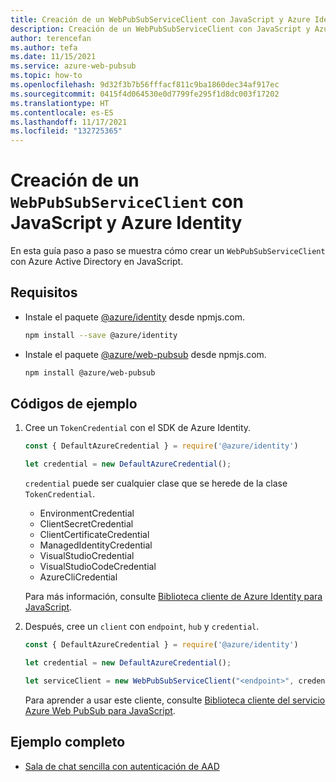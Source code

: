 ```yaml
---
title: Creación de un WebPubSubServiceClient con JavaScript y Azure Identity
description: Creación de un WebPubSubServiceClient con JavaScript y Azure Identity
author: terencefan
ms.author: tefa
ms.date: 11/15/2021
ms.service: azure-web-pubsub
ms.topic: how-to
ms.openlocfilehash: 9d32f3b7b56fffacf811c9ba1860dec34af917ec
ms.sourcegitcommit: 0415f4d064530e0d7799fe295f1d8dc003f17202
ms.translationtype: HT
ms.contentlocale: es-ES
ms.lasthandoff: 11/17/2021
ms.locfileid: "132725365"
---
```

# <a name="how-to-create-a-webpubsubserviceclient-with-javascript-and-azure-identity"></a>Creación de un `WebPubSubServiceClient` con JavaScript y Azure Identity

En esta guía paso a paso se muestra cómo crear un `WebPubSubServiceClient` con Azure Active Directory en JavaScript.

## <a name="requirements"></a>Requisitos

- Instale el paquete [@azure/identity](https://www.npmjs.com/package/@azure/identity) desde npmjs.com.

  ```bash
  npm install --save @azure/identity
  ```

- Instale el paquete [@azure/web-pubsub](https://www.npmjs.com/package/@azure/web-pubsub) desde npmjs.com.

  ```bash
  npm install @azure/web-pubsub
  ```

## <a name="sample-codes"></a>Códigos de ejemplo

1. Cree un `TokenCredential` con el SDK de Azure Identity.

    ```javascript
    const { DefaultAzureCredential } = require('@azure/identity')

    let credential = new DefaultAzureCredential();
    ```

    `credential` puede ser cualquier clase que se herede de la clase `TokenCredential`.

    - EnvironmentCredential
    - ClientSecretCredential
    - ClientCertificateCredential
    - ManagedIdentityCredential
    - VisualStudioCredential
    - VisualStudioCodeCredential
    - AzureCliCredential

    Para más información, consulte [Biblioteca cliente de Azure Identity para JavaScript](/javascript/api/overview/azure/identity-readme).

2. Después, cree un `client` con `endpoint`, `hub` y `credential`. 

    ```javascript
    const { DefaultAzureCredential } = require('@azure/identity')

    let credential = new DefaultAzureCredential();

    let serviceClient = new WebPubSubServiceClient("<endpoint>", credential, "<hub>");
    ```

    Para aprender a usar este cliente, consulte [Biblioteca cliente del servicio Azure Web PubSub para JavaScript](/javascript/api/overview/azure/web-pubsub-readme).

## <a name="complete-sample"></a>Ejemplo completo

- [Sala de chat sencilla con autenticación de AAD](https://github.com/Azure/azure-webpubsub/tree/main/samples/javascript/chatapp-aad)